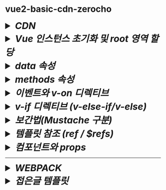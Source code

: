 # vue2-basic-cdn-zerocho

<details>
<summary style="font-size:30px; font-weight:bold; font-style:italic;">CDN</summary>
<br>

Webpack Babel이 아닌 순수 HTML로 Vue를 구현한다.

```html
<!DOCTYPE html>
<head>
  <title>구구단</title>
  <script src="https://cdn.jsdelivr.net/npm/vue/dist/vue.js"><!-- 태그 추가 --></script>
</head>
<body>
</body>
</html>
```
</details>
<details>
<summary style="font-size:30px; font-weight:bold; font-style:italic;">Vue 인스턴스 초기화 및 root 영역 할당</summary>
<br>

```html
<body>
  <div id="root">
  </div>
</body>
<script>
  /* CDN Script를 통해 아래 코드만으로 Main div를 Vue의 컴포넌트, 템플릿으로 전환할 수 있다. */
  const app = new Vue({
    el: '#root' /* HTML상의 해당 영역에 Vue 인스턴스가 적용된다. */
  });
</script>
```


</details>


<details>
<summary style="font-size:30px; font-weight:bold; font-style:italic;">data 속성</summary>
<br>

Vue나 React 같은 싱글페이지 애플리케이션의 경우 브라우저의 주소창이 변경되지 않는다.
즉, 하나의 페이지에서 화면을 바꾸는 원리이므로 기존 코딩된 영역 혹은 데이터가 다른 영역/데이터로 변경된다.
따라서 뷰나 리액트에서는 어떤 영역이 변경 되는지를 파악하는것이 중요하고,
변경되는 대상을 데이터로 관리해야 한다.

예를들어 좋아요 버튼을 눌렀을때 버튼이 사라지면서 "좋아요 버튼 눌림" 이라는 텍스트가 출력되기 위해서는
좋아요 버튼이 데이터로서 관리되어야 한다.

```html
<script>
  const app = new Vue({
    el: '#root',
    data: {
      liked: false
    }
  });
</script>
```
기존 바닐라 자바스크립트나 jQuery의 경우 데이터가 바뀌면 변경된 데이터에 따라서 append remove 등의 작업을 따로 코드를 통해 dom을 수정을 해줘야하지만 
Vue에서는 데이터의 변경을 감지하고 데이터가 사용되는 영역을 자동으로 수정해주기 때문에 작업이 줄어든다.

**`Vue는 데이터만(를) 관리한다`를 핵심 으로 생각, 사고방식을 바꿔야만 퍼블리싱, JQuery를 했던 사람들이 Vue나 React에 적응하기 쉬워진다.**
해당 데이터는 위의 코드와 같이 data 속성을 정의하여 객체로 관리한다.
해당 객체는 this로 접근이 가능하다.
`data.liked` == `this.liked`

</details>
<details>
<summary style="font-size:30px; font-weight:bold; font-style:italic;">methods 속성</summary>
<br>

Vue 에서 methods 속성은 반응형 데이터인 data를 사용해 특정 동작을 수행하는 함수를 정의하는데 사용한다.
methods에 정의된 함수는 UI의 이벤트(클릭, 입력 등)에 반응하여 데이터의 상태를 변경하거나 필요한 작업을 수행한다.

일반적으로 methods 속성을 사용하는 이유는 다음과 같다.
 - 이벤트 기반 동작: 버튼을 클릭하거나 특정 액션이 발생했을 때 동작할 함수를 정의할 수 있다.
 - 데이터 변경, 화면 업데이트: methods 속성 내 함수에서 data 속성의 값을 변경하면, Vue의 반응형 시스템이 해당 데이터와 연결된 화면 영역을 자동으로 업데이트 한다.

 ```html
<script>
  const app = new Vue({
    el: '#root',
    data: {
      liked: false
    },
    methods: {
      onClickButton() {
        this.liked = true; // data.liked = true와 같게 동작된다.
      }
    }
  });
</script>
```
위 코드에서 onClickButton 메소드는 liked의 상태를 true로 변경하여 최초 1회 false를 true로 변경하게 한다.  
이처럼 Vue에서는 이벤트에 따라 동작을 분리하여 정의하고 데이터를 제어하는 방식으로 개발하는 것이 중요하다.
기존 바닐라 자바스크립트나 jQuery의 경우 클릭시 dom을 수동으로 조작하고, 버튼 상태에 따라 새로운 HTML을 추가하거나 CSS를 수정해야 했다.  
반면 Vue는 methods 속성에서 데이터를 변경하는 것만으로 Vue의 반응형 시슽메이 DOM을 자동으로 조작해주기 때문에 코드의 가독성과 유지보수가 크게 향상된다.
**핵심적으로 Vue에서는 데이터와 동작을 분리하여, 필요한 동작은 methods에 정의하고, UI는 데이터에 따라 자동으로 업데이트된다고 이해하면 좋다**

</details>
<details>
<summary style="font-size:30px; font-weight:bold; font-style:italic;">이벤트와 v-on 디렉티브</summary>
<br>

js에서는 이벤트 리스너에 함수 등록을 onclick이라는 속성에 등록한다.  
vue에서는 v-on 디렉티브를 활용한다.  
`v-on:이벤트명="실행코드"` 형태로 특정 이벤트에 통해 실행할 코드를 바인딩한다.  
아래 예제는 click이벤트에 onCLickButton 메소드를 `v-on:click="onClickButton"` 형태로 바인딩하는 예제 코드이다.  

- ### 예제코드

  ```html
  <body>
    <div id="root">
      <button v-on:click="onClickButton">Like</button> <!-- v-on 디렉티브 이벤트 바인딩 -->
    </div>
  </body>
  <script>
    const app = new Vue({
      el: '#root',
      data: {
        liked: false,
      },
      methods: {
        onClickButton() {
          console.log(this.liked)
          this.liked = true;
          console.log(this.liked)
        }
      }
    });
  </script>
  </html>
  ```

## 축약형
`v-on:이벤트명="실행코드"` 디렉티브의 축약형으로 `@이벤트명="실행코드"`와 같이 사용할 수 있다.  

- ### 예제코드
  ```html
  <body>
    <div id="root">
      <button @click="onClickButton">Like</button> <!-- v-on 디렉티브 축약형 @ 적용 -->
    </div>
  </body>
  <script>
    const app = new Vue({
      el: '#root',
      data: {
        liked: false,
      },
      methods: {
        onClickButton() {
          console.log(this.liked)
          this.liked = true;
          console.log(this.liked)
        }
      }
    });
  </script>
  </html>
  ```
## 이벤트 수식어
일반적인 js 방식에서 이벤트 핸들러 함수 내부에 `event.preventDefault();` 또는 `event.stopPropagation();` 을
호출한다.
vue에서는 이러한 DOM 이벤트 세부사항을 핸들러 내에서 처리하지 않고, 핸들러에서는 데이터 로직만 처리할 수 있도록 v-on 디렉티브에 **이벤트 수식어**를 제공한다.  

`v-on.이벤트명.수식어` 형태로 사용한다.  
 - ex) `v-on.click.prevent`
   -  e.preventDefault();
- 수식어 종류
  - .stop
  - .prevent
  - .capture
  - .self
  - .once
  - .passive

### 이벤트 수식어 체이닝
이벤트 수식어는 체이닝이 가능하다.  
`v-on.이벤트명.수식어1.수식어2` 형태로 사용하며, 체이닝 순서로 수식어를 작동시킨다.  
 - ex 1) `v-on.click.prevent.stop`
   1. e.preventDefault();
   2. e.stopPropagation();

 - ex 2) `v-on.click.prevent.stop`
   1. e.stopPropagation();
   2. e.preventDefault();

</details>
<details>
<summary style="font-size:30px; font-weight:bold; font-style:italic;">v-if 디렉티브 (v-else-if/v-else)</summary>
<br>

# `v-if`
js에서는 조건부 렌더링을 dom 객체를 직접 탐색하여 css 속성을 부여하여 제어한다.  
react에서는 3항연산자나 && 혹은 || 조건으로 데이터 혹은 JSX 태그를 직접 제어한다.  
vue 에서는 v-if 디렉티브 속성을 data 변수와 함께 부여하여 조건부 렌더링을 적용한다.

- ### 예제코드

  ```html
  <body>
    <div id="root">
      <div v-if="liked">좋아요 눌렀음</div> <!-- v-if 조건부 랜더링 적용 -->
      <button v-on:click="onClickButton">Like</button>
    </div>
  </body>
  <script>
    const app = new Vue({
      el: '#root',
      data: {
        liked: false,
      },
      methods: {
        onClickButton() {
          console.log(this.liked)
          this.liked = true;
          console.log(this.liked)
        }
      }
    });
  </script>
  </html>
  ```

# `v-else ~ v-else-if`

 - v-else-if : v-if조건에 부합하지 않으면서 새로운 조건을 지정한다.  
 - v-else : 모든 조건에 부합하지 않는 경우에 해당한다.  
- ### 예제코드

  ```html

  <body>
    <div id="root">
      <div v-if="true">if</div>
      <div v-else-if="!true">else-if</div>
      <div v-else>else</div>
    </div>
  </body>

위와같이 v-if를 포함한 조건부 렌더링 디렉티브는 연속된 형제노드로 사용해야만 제대로 작동한다.
만약 조건부 렌더링 디렉티브 사이에 형제 노드로 일반 태그를 선언한다면, v-if와 v-else-if(혹은 v-else)를 연결하지 못해 조건부 렌더링이 적용되지 않고 일반 태그만 출력된다.
- ### 예제코드

  ```html

  <body>
    <div id="root">
      <div v-if="true">if</div>
      <div>NaN</div> <!-- 해당 영역만 출력됨. -->
      <div v-else>else</div>
    </div>
  </body>
  ```

</details>

<details>
<summary style="font-size:30px; font-weight:bold; font-style:italic;">보간법(Mustache 구분)</summary>
<br>

보간법이란?  
템플릿 영역에서 태그 사이에 텍스트 노드를 data 변수 등으로 할당하는 문법이다.  
react를 예로 들면 일반적인 단일 중괄호 표현식을 사용하며 이를 보간법이라고 한다.

Mustache란?  
vue에서 사용하는 보간법 방식으로 `{{ 변수 혹은 값 }}` 과 같이 이중 중괄호 형태로 데이터를 바인딩시킨다.  

- ### 예제코드

  ```html
  <body>
    <div id="root">
      <div>{{ first }} + {{ second }}</div>
    </div>
    <script>
      const app = new Vue({
        el: '#root',
        data: {
          /* 구구단 예제 템플릿 상 값이 변경되는 부분 4곳 */
          first: Math.ceil(Math.random() * 9),
          second: Math.ceil(Math.random() * 9),
        },
        
      })
    </script>
  </body>
  ```
  위의 예제에서는 랜덤값이 보간법에 의해 할당되어 실제 렌더링시 브라우저에 값 + 값 형태로 출력된다.


</details>
<details>
<summary style="font-size:30px; font-weight:bold; font-style:italic;">템플릿 참조 (ref / $refs)</summary>
<br>

Vue에서 기본 DOM 요소에 직접 액세스 해야하는 경우 ref 속성을 사용한다.  
- ### 예제코드

  ```html
  <input ref="input">
  ```

위 예제코드와 같이 일반 DOM요소에서 사용되는 경우는 해당 요소가 되지만, 자식 컴포넌트에서 사용하는 경우 참조는 해당 컴포넌트 인스턴스가 된다.
- ### 예제코드

  ```html
  <Child ref="child" />
  ```

위와같이 DOM요소에 ref속성을 적용한 뒤 접근할때에는 `this.$refs.ref명` 문법으로 접근한다.  


- ### 예제코드
  ```js
  onSubmitForm(e) {
    console.log(this.$refs.input)
    console.log(this.$refs.child)
  }
  ```

</details>
<details>
<summary style="font-size:30px; font-weight:bold; font-style:italic;">컴포넌트와 props</summary>
<br>

## Component
뷰 인스턴스에서 선언한 특정 레이아웃 영역을 하나의 템플릿 코드로 묶어, 관리한다.  
전역 컴포넌트 문법으로는 `Vue.component({'컴포넌트명', ...훅, ...속성})` 문법을 통해 관리한다.  
(CLI와 같은 WebPack 방식에서는 .vue 확장자 파일로 지역컴포넌트 형태로 관리한다. ; CDN에서도 지역컴포넌트 가능.)

- ### 예제코드
  ```js
  Vue.component(
    'wordRelay'/* PascalCase (Kebab Case 가능) */,
    {
      template: `
      <div>
        <div>{{ word }}</div>
      </div>
      `,
      data() {
        return {
          word: '유혁스쿨',
        }
      },
    }
  )
  ```
위 코드에서 template 속성에 선언한 영역을 적용하기 위해 등록한 컴포넌트명과 일치하는 이름의 태그를 선언한다.
(파스칼케이스, 케밥케이스 모두 사용 가능하다.)
- ### 예제코드
  ```html
  <div id="root">
    <word-relay></word-relay>
    <word-relay></word-relay>
    <word-relay></word-relay>
  </div>
  ```

- ### 전체코드
  ```html
  <body>
    <div id="root">
      <word-relay></word-relay>
      <word-relay></word-relay>
      <word-relay></word-relay>
    </div>
    <script>
      Vue.component(
        'wordRelay'/* PascalCase */,
        {
          template: `
          <div>
            <div>{{ word }}</div>
          </div>
          `,
          data() {
            return {
              word: '유혁스쿨',
            }
          },
        }
      )
    </script>
    <script>
      const app = new Vue({
        el: '#root',
      })
    </script>
  </body>
  ```

## Props
자식 컴포넌트에 데이터를 전달하는 Property(Attribute)이다.  
Dom 엘리먼트 태그에 속성을 기입하는것과 같이 컴포넌트 태그에 `prop명="값 혹은 변수"` 형태의 문법으로 사용한다.  
Vue에서는 props속성 이름의 형태를 기본적으로 케밥케이스를 사용한다.  

- ### 예제코드
  ```html
  <word-relay init-word="유혁스쿨"><!-- props (kebab case) --></word-relay>
  ```

컴포넌트에서는 props 속성을 통해 받는다.  
기본적으로는 배열 형태로 props명을 작성하는데, 케밥케이스, 파스칼케이스 모두 가능하다.  
(타입과 기본값, 필수여부를 설정하는 객체 형태의 문법도 있으며, 객체 형태 문법은 Document를 참조하자.)
- ### 예제코드
  ```js
  Vue.component(
        'wordRelay',
        {
          template: `<!-- 생략 -->`,
          props: ['inittWord'],
          data() {
            return {
              word: this.initWord,
            }
          },
        }
      )
  ```

- ### 전체 코드
  ```html
  <body>
    <div id="root">
      <word-relay init-word="유혁스쿨"></word-relay>
      <word-relay init-word="초밥"></word-relay>
      <word-relay init-word="바보"></word-relay>
    </div>
    <script>
      Vue.component(
        'wordRelay',
        {
          template: `
          <div>
            <div>{{ word }}</div>
          </div>
          `,
          props: ['inittWord'],
          data() {
            return {
              word: this.initWord,
            }
          },
        }
      )
    </script>
    <script>
      const app = new Vue({
        el: '#root',
      })
    </script>
  </body>
  ```

</details>
<hr>
<details>
<summary style="font-size:30px; font-weight:bold; font-style:italic;">WEBPACK</summary>
<br>

## 웹 패킹이란?  
현재 프로젝트에서 사용되는 모든 js를 하나의 파일로 압축하여 합치는 작업이다.  

- 프로젝트 초기화
	package.json가 생성되며, 해당 파일을 통해 라이브러리(디펜던시)와 빌드에 필요한 script 명령등을 정의한다.
	
	```bash
	npm init
	```
	```bash
	package name: {프로젝트명}
	```

- vue 디펜던시 설치
	```bash
	npm install vue
	```
- webpack, webpack-cli 디펜던시 설치(개발 모드)
	```bash
	npm i webpack webpack-cli -D
	```
	
- webpack 환경설정  

  웹 패킹을 위해서는 webpack 설정이 필요하다.  

  - **entry** : 모든 script를 하나로 합칠때 대표가되는 파일을 등록한다.
  - **module** : webpack의 핵심으로, rules 배열에 객체 형태로 어떻게 합칠지, 처리할지를 설정한다.
  - **plugins** : ?
  - **output** : 웹 패킹으로 변환될 파일(entry에 등록된 파일)을 참조하고, 웹패킹이 완료된 파일을 저장할 디렉토리를 설정한다.
    - filename
    - path

  - `webpack.config.js`
      ```js
      /* 절대경로 추가 */
      const path = require('path')
      module.exports = {
        entry: {
          // app: './main.js'
          app: path.join(__dirname, 'main.js') // 절대경로 생성 `/4. 숫자야구/main.js`
        },
        module: {
          rules: [{}]
        },
        plugins: [],
        output: {
          filename: '[name].js', /* [name]: entry.app을 참조한다. (app.js 명시적 할당 가능) */
          // path: './dist', /* entry.app으로 등록한 하나의 script 파일이 저장될 디렉토리 경로 (app.js가 저장된다.)*/
          path: path.join(__dirname, 'dist'), /* 절대경로 => `/4. 숫자야구/dist` [arg1]: 현재 파일의 디렉토리 경로, [arg2]: 합칠 경로 */
        },
      }
      ```
	
## vue-loader
webpack의 패킹 대상은 JS 파일이다.  
JS 파일이 아닌 .vue 확장자에 대해 webpack이 패킹하기 위해서는 vue-loader가 필요하다.  

- `vue-loader 디펜던시 설치 (개발 모드)`  
    ```bash
    npm i vue-loader -D
    ```
	  
디펜던시 설치 후 webpack에서 vue-loader를 설정한다.  
- `webpack.config.js`
    ```js
    module.exports = {
      entry: {/* 생략 */},
      /**
      * webpack의 핵심이다.
      * rulse 배열 속성에 어떻게 합칠지, 처리할지를 정한다.
      */
      module: {
        rules: [{
          test: /\.vue$/,
          loader: 'vue-loader'
        }]
      },
      plugins: [],
      output: {/* 생략 */},
    }
    ```
디펜던시 설치 후 webpack에서 vue-loader를 설정한다.  

## vue template compiler

웹패킹을 할때 .vue 확장자 파일이 컴파일되는데 이때 전용 컴파일러가 필요하다.  
해당 컴파일러는 vue와 버전이 일치해야한다.  

  ```bash
  npm i vue-template-compiler
  ```

## 전역 Vue컴포넌트 Vue인스턴스 등록
아래 예시코드를 보며 vue2와 vue3 방식이 다르다는걸 유념해서 적용한다.  
- `main.js`
    ```js
    import Vue from 'vue'
    import { createApp } from 'vue';
    import NumberBaseball from './NumberBaseball'

    // new Vue(NumberBaseball).$mount('#root'); // vue2 마운트
    createApp(NumberBaseball).mount('#root'); // vue3 마운트
    ```
## build 진행
  ```bash
  npm run build
  ```
  위 명령어를 통해 webpack.config.js에 설정한 설정내역들을 통해 빌드를 진행하게 된다.  
  필자의 경우 output을 dist 디렉토리로 잡아두었고 entry 프로퍼티를 app으로 했기 때문에  
  dist 디렉토리 하위에 app.js 파일이 생성된다.  
  해당 파일 내의 소스코드는 main.js와 .vue확장자 파일 등을 포함하고 있다.

</details>
<details>
<summary style="font-size:30px; font-weight:bold; font-style:italic;">접은글 템플릿</summary>
<br>

- ### 예제코드

  ```html
  ```

- ### 예제코드
  ```js
  ```

</details>